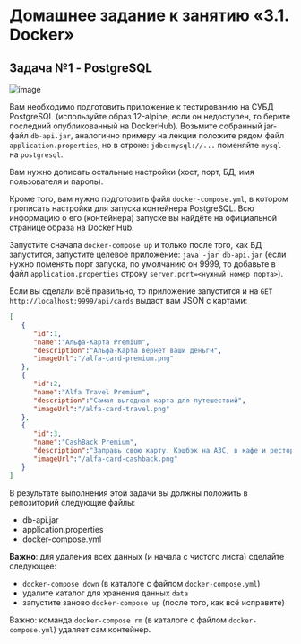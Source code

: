 # Домашнее задание к занятию «3.1. Docker»
## Задача №1 - PostgreSQL
![image](https://github.com/user-attachments/assets/a6cd8872-30bb-4b92-94a9-ac17205e3d58)

Вам необходимо подготовить приложение к тестированию на СУБД PostgreSQL (используйте образ 12-alpine, если он недоступен, то берите последний опубликованный на DockerHub). Возьмите собранный jar-файл `db-api.jar`, аналогично примеру на лекции положите рядом файл `application.properties`, но в строке:
`jdbc:mysql://...` поменяйте `mysql` на `postgresql`.

Вам нужно дописать остальные настройки (хост, порт, БД, имя пользователя и пароль).

Кроме того, вам нужно подготовить файл `docker-compose.yml`, в котором прописать настройки для запуска контейнера PostgreSQL. Всю информацию о его (контейнера) запуске вы найдёте на официальной странице образа на Docker Hub.

Запустите сначала `docker-compose up` и только после того, как БД запустится, запустите целевое приложение: `java -jar db-api.jar` (если нужно поменять порт запуска, по умолчанию он 9999, то добавьте в файл `application.properties` строку `server.port=<нужный номер порта>`).

Если вы сделали всё правильно, то приложение запустится и на `GET http://localhost:9999/api/cards` выдаст вам JSON с картами:
```json
[ 
   { 
      "id":1,
      "name":"Альфа-Карта Premium",
      "description":"Альфа-Карта вернёт ваши деньги",
      "imageUrl":"/alfa-card-premium.png"
   },
   { 
      "id":2,
      "name":"Alfa Travel Premium",
      "description":"Самая выгодная карта для путешествий",
      "imageUrl":"/alfa-card-travel.png"
   },
   { 
      "id":3,
      "name":"CashBack Premium",
      "description":"Заправь свою карту. Кэшбэк на АЗС, в кафе и ресторанах",
      "imageUrl":"/alfa-card-cashback.png"
   }
]
```

В результате выполнения этой задачи вы должны положить в репозиторий следующие файлы:
* db-api.jar
* application.properties
* docker-compose.yml

**Важно**: для удаления всех данных (и начала с чистого листа) сделайте следующее:
* `docker-compose down` (в каталоге с файлом `docker-compose.yml`)
* удалите каталог для хранения данных `data`
* запустите заново `docker-compose up` (после того, как всё исправите)

Важно: команда `docker-compose rm` (в каталоге с файлом `docker-compose.yml`) удаляет сам контейнер.
